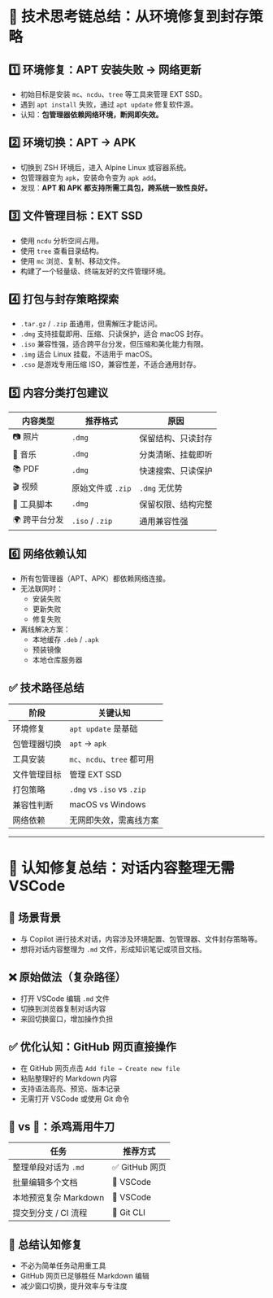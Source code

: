 # 🧠 技术思考链总结：从环境修复到封存策略

## 1️⃣ 环境修复：APT 安装失败 → 网络更新
- 初始目标是安装 `mc`、`ncdu`、`tree` 等工具来管理 EXT SSD。
- 遇到 `apt install` 失败，通过 `apt update` 修复软件源。
- 认知：**包管理器依赖网络环境，断网即失效。**

## 2️⃣ 环境切换：APT → APK
- 切换到 ZSH 环境后，进入 Alpine Linux 或容器系统。
- 包管理器变为 `apk`，安装命令变为 `apk add`。
- 发现：**APT 和 APK 都支持所需工具包，跨系统一致性良好。**

## 3️⃣ 文件管理目标：EXT SSD
- 使用 `ncdu` 分析空间占用。
- 使用 `tree` 查看目录结构。
- 使用 `mc` 浏览、复制、移动文件。
- 构建了一个轻量级、终端友好的文件管理环境。

## 4️⃣ 打包与封存策略探索
- `.tar.gz` / `.zip` 虽通用，但需解压才能访问。
- `.dmg` 支持挂载即用、压缩、只读保护，适合 macOS 封存。
- `.iso` 兼容性强，适合跨平台分发，但压缩和美化能力有限。
- `.img` 适合 Linux 挂载，不适用于 macOS。
- `.cso` 是游戏专用压缩 ISO，兼容性差，不适合通用封存。

## 5️⃣ 内容分类打包建议

| 内容类型 | 推荐格式 | 原因 |
|----------|-----------|-------|
| 📷 照片 | `.dmg` | 保留结构、只读封存 |
| 🎵 音乐 | `.dmg` | 分类清晰、挂载即听 |
| 📚 PDF | `.dmg` | 快速搜索、只读保护 |
| 🎬 视频 | 原始文件或 `.zip` | `.dmg` 无优势 |
| 🧰 工具脚本 | `.dmg` | 保留权限、结构完整 |
| 🌍 跨平台分发 | `.iso` / `.zip` | 通用兼容性强 |

## 6️⃣ 网络依赖认知
- 所有包管理器（APT、APK）都依赖网络连接。
- 无法联网时：
  - 安装失败
  - 更新失败
  - 修复失败
- 离线解决方案：
  - 本地缓存 `.deb` / `.apk`
  - 预装镜像
  - 本地仓库服务器

## ✅ 技术路径总结

| 阶段 | 关键认知 |
|------|-----------|
| 环境修复 | `apt update` 是基础 |
| 包管理器切换 | `apt` → `apk` |
| 工具安装 | `mc`、`ncdu`、`tree` 都可用 |
| 文件管理目标 | 管理 EXT SSD |
| 打包策略 | `.dmg` vs `.iso` vs `.zip` |
| 兼容性判断 | macOS vs Windows |
| 网络依赖 | 无网即失效，需离线方案

---
# 🧠 认知修复总结：对话内容整理无需 VSCode

## 🎯 场景背景
- 与 Copilot 进行技术对话，内容涉及环境配置、包管理器、文件封存策略等。
- 想将对话内容整理为 `.md` 文件，形成知识笔记或项目文档。

## ❌ 原始做法（复杂路径）
- 打开 VSCode 编辑 `.md` 文件
- 切换到浏览器复制对话内容
- 来回切换窗口，增加操作负担

## ✅ 优化认知：GitHub 网页直接操作
- 在 GitHub 网页点击 `Add file → Create new file`
- 粘贴整理好的 Markdown 内容
- 支持语法高亮、预览、版本记录
- 无需打开 VSCode 或使用 Git 命令

## 🐔 vs 🐂：杀鸡焉用牛刀
| 任务 | 推荐方式 |
|------|-----------|
| 整理单段对话为 `.md` | ✅ GitHub 网页 |
| 批量编辑多个文档 | 🧰 VSCode |
| 本地预览复杂 Markdown | 🧰 VSCode |
| 提交到分支 / CI 流程 | 🧰 Git CLI |

## 🧠 总结认知修复
- 不必为简单任务动用重工具
- GitHub 网页已足够胜任 Markdown 编辑
- 减少窗口切换，提升效率与专注度

